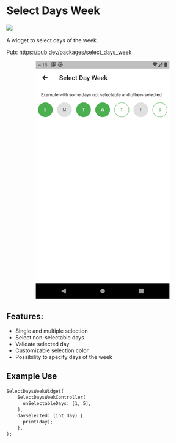 # Select Days Week 

<img src="https://img.shields.io/github/license/ReniDelonzek/select_days_week">

A widget to select days of the week. 

Pub: https://pub.dev/packages/select_days_week

<p align="center">
  <img src="https://github.com/ReniDelonzek/select_days_week/blob/master/screenshots/Screenshot_1.png?raw=true" width="350px">
</p>

## Features:
- Single and multiple selection
- Select non-selectable days
- Validate selected day
- Customizable selection color
- Possibility to specify days of the week

## Example Use

```
SelectDaysWeekWidget(
    SelectDaysWeekController(
      unSelectableDays: [1, 5],
    ),
    daySelected: (int day) {
      print(day);
    },
);
```

